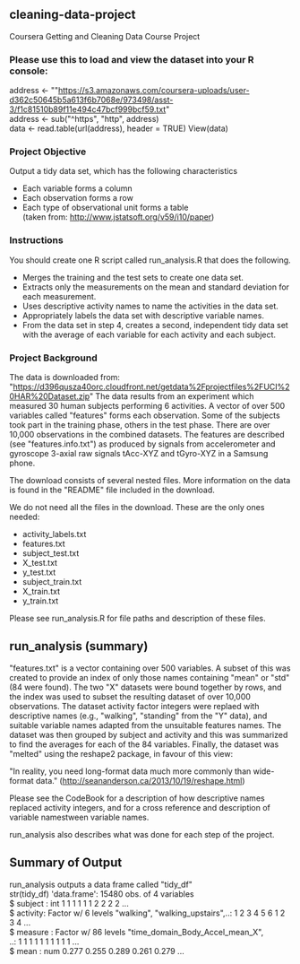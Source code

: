 ## cleaning-data-project
Coursera Getting and Cleaning Data Course Project

### Please use this to load and view the dataset into your R console:
address <- ""https://s3.amazonaws.com/coursera-uploads/user-d362c50645b5a613f6b7068e/973498/asst-3/f1c81510b89f11e494c47bcf999bcf59.txt"	
address <- sub("^https", "http", address)	
data <- read.table(url(address), header = TRUE)	
View(data)	

### Project Objective	
Output a tidy data set, which has the following characteristics	

 * Each variable forms a column	
 * Each observation forms a row	
 * Each type of observational unit forms a table	
 (taken from: http://www.jstatsoft.org/v59/i10/paper)

### Instructions	
You should create one R script called run_analysis.R that does the following.	
 * Merges the training and the test sets to create one data set.	
 * Extracts only the measurements on the mean and standard deviation for each measurement.	
 * Uses descriptive activity names to name the activities in the data set.	
 * Appropriately labels the data set with descriptive variable names. 
 * From the data set in step 4, creates a second, independent tidy data set with the average of each variable for each activity and each subject.	

### Project Background
The data is downloaded from:	
"https://d396qusza40orc.cloudfront.net/getdata%2Fprojectfiles%2FUCI%20HAR%20Dataset.zip"
The data results from an experiment which measured 30 human subjects performing 6 activities. A vector of over 500 variables called "features" forms each observation. Some of the subjects took part in the training phase, others in the test phase. There are over 10,000 observations in the combined datasets.
The features are described (see "features.info.txt") as produced by signals from accelerometer and gyroscope 3-axial raw signals tAcc-XYZ and tGyro-XYZ in a Samsung phone.

The download consists of several nested files. More information on the data is found in the "README" file included in the download.

We do not need all the files in the download. These are the only ones needed:
 * activity_labels.txt    
 * features.txt           
 * subject_test.txt  
 * X_test.txt        
 * y_test.txt        
 * subject_train.txt
 * X_train.txt      
 * y_train.txt 
      
Please see run_analysis.R for file paths and description of these files.      

## run_analysis (summary)
"features.txt" is a vector containing over 500 variables. A subset of this was created to provide an index of only those names containing "mean" or "std" (84 were found).
The two "X" datasets were bound together by rows, and the index was used to subset the resulting dataset of over 10,000 observations.
The dataset activity factor integers were replaed with descriptive names (e.g., "walking", "standing" from the "Y" data), and suitable variable names adapted from the unsuitable features names.
The dataset was then grouped by subject and activity and this was summarized to find the averages for each of the 84 variables.
Finally, the dataset was "melted" using the reshape2 package, in favour of this view:

"In reality, you need long-format data much more commonly than wide-format data."
(http://seananderson.ca/2013/10/19/reshape.html)

Please see the CodeBook for a description of how descriptive names replaced activity integers, and for a cross reference and description of variable namestween variable names.

run_analysis also describes what was done for each step of the project.

## Summary of Output	
run_analysis outputs a data frame called "tidy_df"	
str(tidy_df) 
'data.frame':      15480 obs. of  4 variables	
      $ subject : int  1 1 1 1 1 1 2 2 2 2 ...	
      $ activity: Factor w/ 6 levels "walking",	
                  "walking_upstairs",..: 1 2 3 4 5 6 1 2 3 4 ...	
      $ measure : Factor w/ 86 levels "time_domain_Body_Accel_mean_X",	
                   ..: 1 1 1 1 1 1 1 1 1 1 ...	
      $ mean    : num  0.277 0.255 0.289 0.261 0.279 ...	